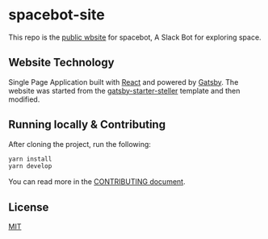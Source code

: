 # spacebot-site

This repo is the [public wbsite](https://slashspacebot.com/) for spacebot, A Slack Bot for exploring space.

## Website Technology

Single Page Application built with [React](https://facebook.github.io/react/) and powered by [Gatsby](https://www.gatsbyjs.org/). The website was started from the [gatsby-starter-steller](https://github.com/codebushi/gatsby-starter-stellar) template and then modified.

## Running locally & Contributing

After cloning the project, run the following:

```bash
yarn install
yarn develop
```

You can read more in the [CONTRIBUTING document](./.github/CONTRIBUTING.md).

## License

[MIT](https://github.com/atom/atom/blob/master/LICENSE.md)
